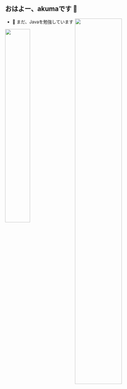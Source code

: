 <!---
giegieSong/giegieSong is a ✨ special ✨ repository because its `README.md` (this file) appears on your GitHub profile.
You can click the Preview link to take a look at your changes.
--->
## おはよー、akumaです :wave:

[<img align="right" width="55%" src="https://github-readme-stats.vercel.app/api?username=akuma&show_icons=true&theme=tokyonight" />](https://github.com/giegieSong)

- 📖 まだ、Javaを勉強しています

[<img align="left" width="40%"  src="https://github-readme-stats.vercel.app/api/top-langs?username=giegieSong&layout=compact" />](https://github.com/giegieSong)
